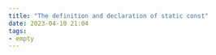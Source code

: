 ```yaml
---
title: "The definition and declaration of static const"
date: 2023-04-10 21:04
tags:
- empty
---
```

